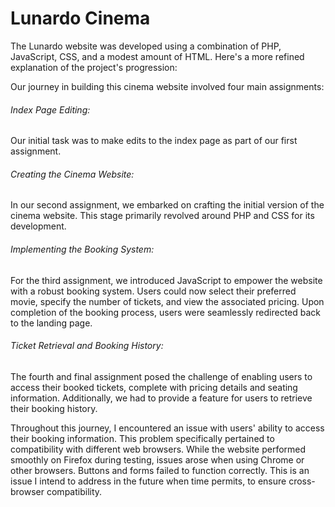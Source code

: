 # Lunardo Cinema

The Lunardo website was developed using a combination of PHP, JavaScript, CSS, and a modest amount of HTML. Here's a more refined explanation of the project's progression:

Our journey in building this cinema website involved four main assignments:

###### Index Page Editing: 
Our initial task was to make edits to the index page as part of our first assignment.

###### Creating the Cinema Website: 
In our second assignment, we embarked on crafting the initial version of the cinema website. This stage primarily revolved around PHP and CSS for its development.

###### Implementing the Booking System: 
For the third assignment, we introduced JavaScript to empower the website with a robust booking system. Users could now select their preferred movie, specify the number of tickets, and view the associated pricing. Upon completion of the booking process, users were seamlessly redirected back to the landing page.

###### Ticket Retrieval and Booking History: 
The fourth and final assignment posed the challenge of enabling users to access their booked tickets, complete with pricing details and seating information. Additionally, we had to provide a feature for users to retrieve their booking history.

Throughout this journey, I encountered an issue with users' ability to access their booking information. This problem specifically pertained to compatibility with different web browsers. While the website performed smoothly on Firefox during testing, issues arose when using Chrome or other browsers. Buttons and forms failed to function correctly. This is an issue I intend to address in the future when time permits, to ensure cross-browser compatibility.
